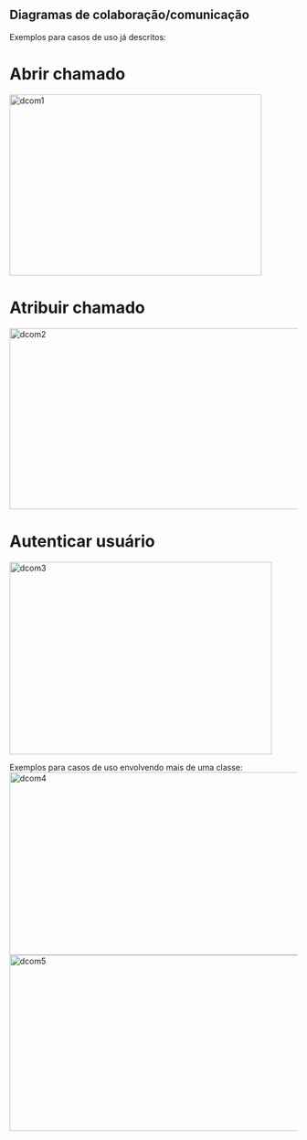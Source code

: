## Diagramas de colaboração/comunicação

Exemplos para casos de uso já descritos:
# Abrir chamado
<img width="441" height="317" alt="dcom1" src="https://github.com/user-attachments/assets/2d8cd21a-f6c5-48f2-b500-00347a2c8ac5" />

# Atribuir chamado
<img width="517" height="317" alt="dcom2" src="https://github.com/user-attachments/assets/f0934610-c843-4f3b-9114-04ca641146ba" />

# Autenticar usuário
<img width="459" height="337" alt="dcom3" src="https://github.com/user-attachments/assets/51bf9b66-3255-47e6-89f2-19d6f73e87d9" />

Exemplos para casos de uso envolvendo mais de uma classe:
<img width="738" height="320" alt="dcom4" src="https://github.com/user-attachments/assets/40ea367a-da3f-4fd2-b7ab-ce7b3768e575" />
<img width="757" height="308" alt="dcom5" src="https://github.com/user-attachments/assets/4f614405-d03a-48c6-acdf-d8e55bce893c" />




